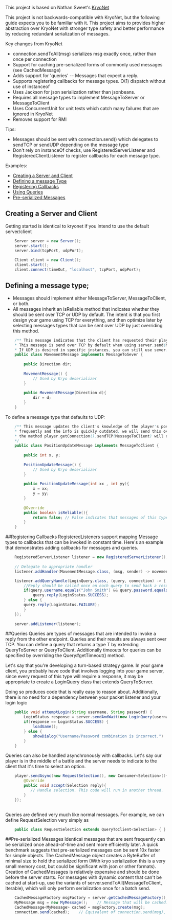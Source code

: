 This project is based on Nathan Sweet's [KryoNet](https://github.com/EsotericSoftware/kryonet)  

This project is not backwards-compatible with KryoNet, but the following guide expects you to be familiar with it. This project aims to provides higher abstraction over KryoNet with stronger type safety and better performance by reducing redundant serialization of messages.


Key changes from KryoNet
- connection.sendToAll(msg) serializes msg exactly once, rather than once per connection
- Support for caching pre-serialized forms of commonly used messages (see CachedMessage<T>)
- Adds support for 'queries' -- Messages that expect a reply.
- Supports registering callbacks for message types. O(1) dispatch without use of instanceof
- Uses Jackson for json serialization rather than jsonbeans.
- Requires all message types to implement MessageToServer or MessageToClient
- Uses ConcurrentUnit for unit tests which catch many failures that are ignored in KryoNet
- Removes support for RMI


Tips:
- Messages should be sent with connection.send() which delegates to sendTCP or sendUDP depending on the message type
- Don't rely on instanceOf checks, use RegisteredServerListener and RegisteredClientListener to register callbacks for each message type.



Examples:

- [Creating a Server and Client](#creating-a-server-and-client)
- [Defining a message Type](#defining-a-message-type)
- [Registering Callbacks](#registering-callbacks)
- [Using Queries](#queries)
- [Pre-serialized Messages](#pre-serialized-messages)




## Creating a Server and Client
Getting started is identical to kryonet if you intend to use the default server/client
```java
	Server server = new Server();
	server.start();
	server.bind(tcpPort, udpPort);
	
	Client client = new Client();
	client.start();
	client.connect(timeOut, "localhost", tcpPort, udpPort);
```



## Defining a message type;
- Messages should implement either MessageToServer, MessageToClient, or both.
- All messages inherit an isReliable method that indicates whether they should be sent over TCP or UDP by default. The intent is that you first design your game using TCP for everything, and then optimize later by selecting messages types that can be sent over UDP by just overriding this method.

```java
	/** This message indicates that the client has requested their player to move once in a particular direction.
	* This message is send over TCP by default when using server.send(MessageToSever).
	* If UDP is desired in specific instances, you can still use sever.sendUDP(MessageToServer)*/
    public class MovementMessage implements MessageToSever {
    	
    	public Direction dir;
    	
    	MovementMessage() {
    		// Used by Kryo deserializer
    	}
    	
    	public MovementMessage(Direction d){
    		dir = d;
    	}
    }
```

To define a message type that defaults to UDP:

```java
	/** This message updates the client's knowledge of the player's position. Since this message is sent
	* frequently and the info is quickly outdated, we will send this over UDP by default.
	* the method player.getConnection().sendTCP(MessageToClient) will override this behavior though.
	*/
    public class PositionUpdateMessage implements MessageToClient {
    	
    	public int x, y;
    	
    	PositionUpdateMessage() {
    		// Used by Kryo deserializer
    	}
    	
    	public PositionUpdateMessage(int xx , int yy){
    		x = xx;
    		y = yy;
    	}
    	
    	@Override
    	public boolean isReliable(){
    		return false; // False indicates that messages of this type should be sent over UDP
    	}
    }
```


##Registering Callbacks
RegisteredListeners support mapping Message types to callbacks that can be invoked in constant time. 
Here's an example that demonstrates adding callbacks for messages and queries.
```java
	RegisteredServerListener listener = new RegisteredServerListener();
	
	// Delegate to appropriate handler
	listener.addHandler(MovementMessage.class, (msg, sender) -> movementHandler.handle(msg, sender)); 

	listener.addQueryHandle(LoginQuery.class, (query, connection) -> {
		//Reply should be called once on each query to send back a result
        if(query.username.equals("John Smith") && query.password.equals("1234")) {
        	query.reply(LoginStatus.SUCCESS);
        } else {
		query.reply(LoginStatus.FAILURE);            
        }
    });
    
    server.addListener(listener);
```



##Queries
Queries are types of messages that are intended to invoke a reply from the other endpoint. Queries and their results are always sent over TCP. You can define a query that returns a type T by extending QueryToServer<T> or QueryToClient<T>. Additionally timeouts for queries can be specified by overriding the Query#getTimeout() method.


Let's say that you're developing a turn-based strategy game.
In your game client, you probably have code that involves logging into your game server, since every request of this type will require a response, it may be appropriate to create a LoginQuery class that extends QueryToServer<T>.

Doing so produces code that is really easy to reason about. Additionally, there is no need for a dependency between your packet listener and your login logic
```java
    public void attemptLogin(String username, String password) {
	    LoginStatus response = server.sendAndWait(new LoginQuery(username, password)); // This call blocks until server responds.
	    if(response == LoginStatus.SUCCESS) {
	    	loadGame();
	    } else {
	    	showDialog("Username/Password combination is incorrect.")
	    }
    }
```


Queries can also be handled asynchronously with callbacks. Let's say our player is in the middle of a battle and the server needs to indicate to the client that it's time to select an option. 
```java
    player.sendAsync(new RequestSelection(), new Consumer<Selection>(){
    	@Override
    	public void accept(Selection reply){
    	   // Handle selection. This code will run in another thread. 
    	}
    }); 
    
```

Queries are defined very much like normal messages. For example, we can define RequestSelection very simply as
```java
	public class RequestSelection extends QueryToClient<Selection> { }
```


##Pre-serialized Messages
Identical messages that are sent frequently can be serialized once ahead-of-time and sent more efficiently later. A quick benchmark suggests that pre-serialized messages can be sent 10x faster for simple objects. The CachedMessage object creates a ByteBuffer of minimal size to hold the serialized form (With kryo serialization this is a very small memory cost, but could be significant with json or other formats). Creation of CachedMessages is relatively expensive and should be done before the server starts. For messages with dynamic content that can't be cached at start-up, use the variants of server.sendToAll(MessageToClient, Iterable<ClientConnection>), which will only perform serialization once for a batch send. 

```java
	CachedMessageFactory msgFactory = server.getCachedMessageFactory(); 
	MyMessage msg = new MyMessage(); 	// Message that will be cached.
	CachedMessage<MyMessage> cached = msgFactory.create(msg);
	connection.send(cached);  	// Equivalent of connection.send(msg), but faster.
```
